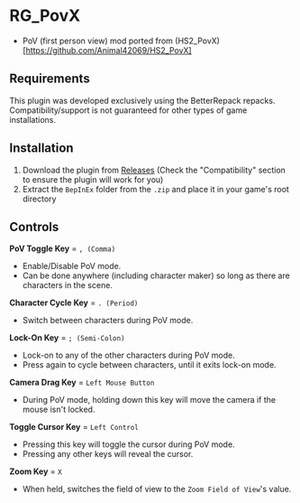 # RG_PovX
* PoV (first person view) mod ported from (HS2_PovX)[https://github.com/Animal42069/HS2_PovX]

## Requirements
This plugin was developed exclusively using the BetterRepack repacks. Compatibility/support is not guaranteed for other types of game installations.

## Installation
1. Download the plugin from [Releases](https://github.com/bogus-things/RG_PovX/releases) (Check the "Compatibility" section to ensure the plugin will work for you)
2. Extract the `BepInEx` folder from the `.zip` and place it in your game's root directory

## Controls
__PoV Toggle Key__ = `, (Comma)`
* Enable/Disable PoV mode.
* Can be done anywhere (including character maker) so long as there are characters in the scene.

__Character Cycle Key__ = `. (Period)`
* Switch between characters during PoV mode.

__Lock-On Key__ = `; (Semi-Colon)`
* Lock-on to any of the other characters during PoV mode.
* Press again to cycle between characters, until it exits lock-on mode.

__Camera Drag Key__ = `Left Mouse Button`
* During PoV mode, holding down this key will move the camera if the mouse isn't locked.

__Toggle Cursor Key__ = `Left Control`
* Pressing this key will toggle the cursor during PoV mode.
* Pressing any other keys will reveal the cursor.

__Zoom Key__ = `X`
* When held, switches the field of view to the `Zoom Field of View`'s value.
